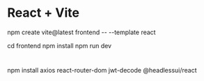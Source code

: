 # React + Vite

npm create vite@latest frontend -- --template react

cd frontend
npm install
npm run dev

# 
npm install axios react-router-dom jwt-decode @headlessui/react